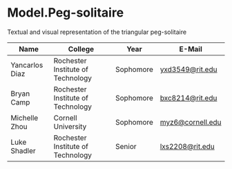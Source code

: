 # Model.Peg-solitaire
Textual and visual representation of the triangular peg-solitaire

| Name | College | Year | E-Mail |
|------|---------|------|--------|
| Yancarlos Diaz | Rochester Institute of Technology | Sophomore | yxd3549@rit.edu |
| Bryan Camp | Rochester Institute of Technology | Sophomore | bxc8214@rit.edu |
| Michelle Zhou | Cornell University | Sophomore | myz6@cornell.edu |
| Luke Shadler | Rochester Institute of Technology | Senior | lxs2208@rit.edu |
